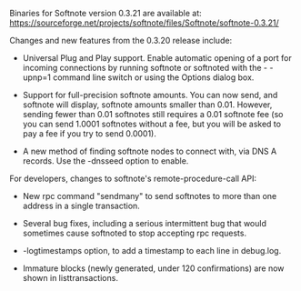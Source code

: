 Binaries for Softnote version 0.3.21 are available at:
  https://sourceforge.net/projects/softnote/files/Softnote/softnote-0.3.21/

Changes and new features from the 0.3.20 release include:

* Universal Plug and Play support.  Enable automatic opening of a port for incoming connections by running softnote or softnoted with the - -upnp=1 command line switch or using the Options dialog box.

* Support for full-precision softnote amounts.  You can now send, and softnote will display, softnote amounts smaller than 0.01.  However, sending fewer than 0.01 softnotes still requires a 0.01 softnote fee (so you can send 1.0001 softnotes without a fee, but you will be asked to pay a fee if you try to send 0.0001).

* A new method of finding softnote nodes to connect with, via DNS A records. Use the -dnsseed option to enable.

For developers, changes to softnote's remote-procedure-call API:

* New rpc command "sendmany" to send softnotes to more than one address in a single transaction.

* Several bug fixes, including a serious intermittent bug that would sometimes cause softnoted to stop accepting rpc requests. 

* -logtimestamps option, to add a timestamp to each line in debug.log.

* Immature blocks (newly generated, under 120 confirmations) are now shown in listtransactions.
